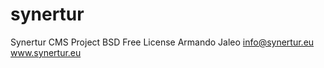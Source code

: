 synertur
========

Synertur CMS Project
BSD Free License
Armando Jaleo
info@synertur.eu
www.synertur.eu